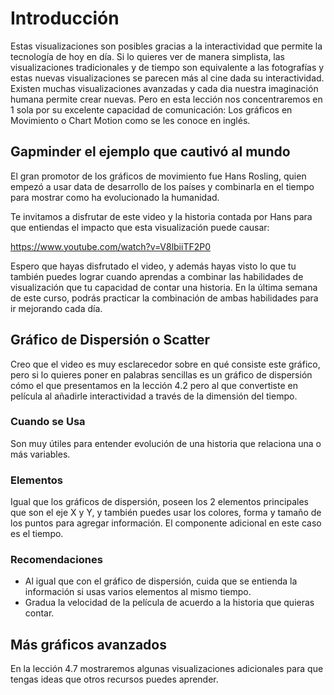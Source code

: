 ﻿# Introducción 
Estas visualizaciones son posibles gracias a la interactividad que permite la tecnología de hoy en día. Si lo quieres ver de manera simplista, las visualizaciones tradicionales y de tiempo
son equivalente a las fotografías y estas nuevas visualizaciones se parecen más al cine dada su interactividad. Existen muchas visualizaciones avanzadas y cada dia nuestra imaginación humana
permite crear nuevas. Pero en esta lección nos concentraremos en 1 sola por su excelente capacidad de comunicación: Los gráficos en Movimiento o Chart Motion como se les conoce en inglés. 

## Gapminder el ejemplo que cautivó al mundo

El gran promotor de los gráficos de movimiento fue Hans Rosling, quien empezó a usar data de desarrollo de los países y combinarla en el tiempo para mostrar como ha evolucionado la humanidad. 

Te invitamos a disfrutar de este video y la historia contada por Hans para que entiendas el impacto que esta visualización puede causar: 

https://www.youtube.com/watch?v=V8lbiiTF2P0

Espero que hayas disfrutado el video, y además hayas visto lo que tu también puedes lograr cuando aprendas a combinar las habilidades de visualización que tu capacidad de contar una historia. 
En la última semana de este curso, podrás practicar la combinación de ambas habilidades para ir mejorando cada día. 

## Gráfico de Dispersión o Scatter
Creo que el video es muy esclarecedor sobre en qué consiste este gráfico, pero si lo quieres poner en palabras sencillas es un gráfico de dispersión cómo el que presentamos en la lección 4.2 pero al 
que convertiste en película al añadirle interactividad a través de la dimensión del tiempo. 

### Cuando se Usa
Son muy útiles para entender evolución de una historia que relaciona una o más variables. 

### Elementos
Igual que los gráficos de dispersión, poseen los 2 elementos principales que son el eje X y Y, y también puedes usar los colores, forma y tamaño de los puntos para agregar información. 
El componente adicional en este caso es el tiempo. 


### Recomendaciones
- Al igual que con el gráfico de dispersión, cuida que se entienda la información si usas varios elementos al mismo tiempo. 
- Gradua la velocidad de la película de acuerdo a la historia que quieras contar. 

## Más gráficos avanzados

En la lección 4.7 mostraremos algunas visualizaciones adicionales para que tengas ideas que otros recursos puedes aprender.